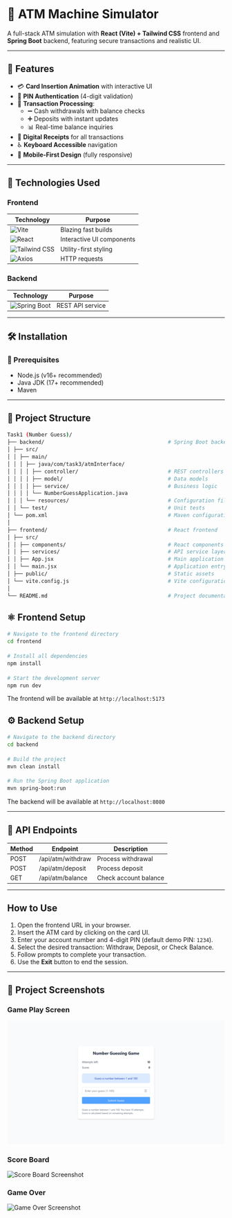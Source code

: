 # 🏧 ATM Machine Simulator

A full-stack ATM simulation with **React (Vite) + Tailwind CSS** frontend and **Spring Boot** backend, featuring secure transactions and realistic UI.

---

## 🚀 Features
- 💳 **Card Insertion Animation** with interactive UI  
- 🔐 **PIN Authentication** (4-digit validation)  
- 💸 **Transaction Processing**:  
  - ➖ Cash withdrawals with balance checks  
  - ➕ Deposits with instant updates  
  - 📊 Real-time balance inquiries  
- 🧾 **Digital Receipts** for all transactions  
- ♿ **Keyboard Accessible** navigation  
- 📱 **Mobile-First Design** (fully responsive)   

---

## 🧰 Technologies Used

### Frontend  
| Technology | Purpose |  
|------------|---------|  
| ![Vite](https://img.shields.io/badge/Vite-646CFF?logo=vite&logoColor=white) | Blazing fast builds |  
| ![React](https://img.shields.io/badge/React-61DAFB?logo=react&logoColor=black) | Interactive UI components |  
| ![Tailwind CSS](https://img.shields.io/badge/Tailwind_CSS-06B6D4?logo=tailwind-css&logoColor=white) | Utility-first styling |  
| ![Axios](https://img.shields.io/badge/Axios-5A29E4?logo=axios&logoColor=white) | HTTP requests |  

### Backend  
| Technology | Purpose |  
|------------|---------|  
| ![Spring Boot](https://img.shields.io/badge/Spring_Boot-6DB33F?logo=spring-boot&logoColor=white) | REST API service |  

---

## 🛠️ Installation

### 🔧 Prerequisites
- Node.js (v16+ recommended)
- Java JDK (17+ recommended)
- Maven

---

## 📁 Project Structure

```bash
Task1 (Number Guess)/
├── backend/                                        # Spring Boot backend
│ ├── src/
│ │ ├── main/
│ │ │ ├── java/com/task3/atmInterface/
│ │ │ │ ├── controller/                             # REST controllers
│ │ │ │ ├── model/                                  # Data models
│ │ │ │ ├── service/                                # Business logic
│ │ │ │ └── NumberGuessApplication.java
│ │ │ └── resources/                                # Configuration files
│ │ └── test/                                       # Unit tests
│ └── pom.xml                                       # Maven configuration
│
├── frontend/                                       # React frontend
│ ├── src/
│ │ ├── components/                                 # React components
│ │ ├── services/                                   # API service layer
│ │ ├── App.jsx                                     # Main application component
│ │ └── main.jsx                                    # Application entry point
│ ├── public/                                       # Static assets
│ └── vite.config.js                                # Vite configuration
│
└── README.md                                       # Project documentation
```

## ⚛️ Frontend Setup

```bash
# Navigate to the frontend directory
cd frontend

# Install all dependencies
npm install

# Start the development server
npm run dev
```

The frontend will be available at `http://localhost:5173`


## ⚙️ Backend Setup

```bash
# Navigate to the backend directory
cd backend

# Build the project
mvn clean install

# Run the Spring Boot application
mvn spring-boot:run
```

The backend will be available at `http://localhost:8080`

---

## 📡 API Endpoints

| Method | Endpoint           | Description           |
|--------|--------------------|-----------------------|
| POST   | /api/atm/withdraw  | Process withdrawal     |
| POST   | /api/atm/deposit   | Process deposit        |
| GET    | /api/atm/balance   | Check account balance  |

---

## How to Use

1. Open the frontend URL in your browser.
2. Insert the ATM card by clicking on the card UI.
3. Enter your account number and 4-digit PIN (default demo PIN: `1234`).
4. Select the desired transaction: Withdraw, Deposit, or Check Balance.
5. Follow prompts to complete your transaction.
6. Use the **Exit** button to end the session.

---

## 📸 Project Screenshots

### Game Play Screen
![Number Guessing Game Screenshot](screenshot/numguess1.png "Game Play Screenshot")

### Score Board
![Score Board Screenshot](screenshot/numguess2.png "Score Board Screenshot")

### Game Over
![Game Over Screenshot](screenshot/numguess3.png "Game Over Screenshot")
